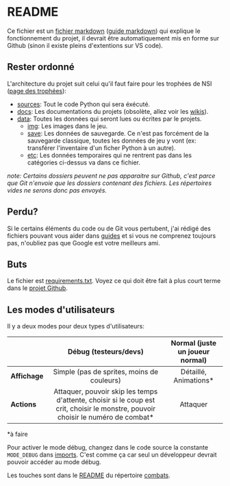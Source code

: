 # README

Ce fichier est un [fichier markdown](https://www.markdownguide.org/basic-syntax/) ([guide markdown](https://www.markdownguide.org/getting-started/)) qui explique le fonctionnement du projet, il devrait être automatiquement mis en forme sur Github (sinon il existe pleins d'extentions sur VS code).

## Rester ordonné
L'architecture du projet suit celui qu'il faut faire pour les trophées de NSI ([page des trophées](https://trophees-nsi.fr/participation)):
- [sources](sources/): Tout le code Python qui sera éxécuté.
- [docs](docs/): Les documentations du projets (obsolète, allez voir les [wikis](https://github.com/Lecodeurenretard/Trophee-NSI/wiki)).
- [data](data/): Toutes les données qui seront lues ou écrites par le projets.
	+ [img](data/img/): Les images dans le jeu.
	+ [save](data/save/): Les données de sauvegarde. Ce n'est pas forcément de la sauvegarde classique, toutes les données de jeu y vont (ex: transférer l'inventaire d'un ficher Python à un autre).
	+ [etc](data/etc/): Les données temporaires qui ne rentrent pas dans les catégories ci-dessus va dans ce fichier.

_note: Certains dossiers peuvent ne pas apparaitre sur Github, c'est parce que Git n'envoie que les dossiers contenant des fichiers. Les répertoires vides ne serons donc pas envoyés._

## Perdu?
Si le certains éléments du code ou de Git vous pertubent, j'ai rédigé des fichiers pouvant vous aider dans [guides](guides/) et si vous ne comprenez toujours pas, n'oubliez pas que Google est votre meilleurs ami.

## Buts
Le fichier est [requirements.txt](requirements.txt).
Voyez ce qui doit être fait à plus court terme dans le [projet Github](https://github.com/users/Lecodeurenretard/projects/5/).

## Les modes d'utilisateurs
Il y a deux modes pour deux types d'utilisateurs:

|               |                     Débug (testeurs/devs)                    | Normal (juste un joueur normal) |
|:--------------|:------------------------------------------------------------:|:-------------------------------:|
| **Affichage** |          Simple (pas de sprites, moins de couleurs)          |      Détaillé, Animations*      |
|  **Actions**  |        Attaquer, pouvoir skip les temps d'attente, choisir si le coup est crit, choisir le monstre, pouvoir choisir le numéro de combat*     |       Attaquer        |

\*à faire

Pour activer le mode débug, changez dans le code source la constante `MODE_DEBUG` dans [imports](sources/combats/imports.py). C'est comme ça car seul un développeur devrait pouvoir accéder au mode débug.

Les touches sont dans le [README](sources/combats/README.md) du répertoire [combats](sources/combats/).